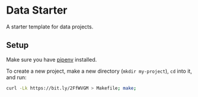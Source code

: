 # Data Starter

A starter template for data projects.

## Setup

Make sure you have [pipenv](https://pipenv.readthedocs.io/en/latest/) installed.

To create a new project, make a new directory (`mkdir my-project`), `cd` into it, and run:
```sh
curl -Lk https://bit.ly/2FfWVGM > Makefile; make;
```
